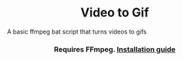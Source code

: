 <p>
<h1 align="center">Video to Gif</h1>
<p3>A basic ffmpeg bat script that turns videos to gifs</p3>
<h3 align="center">Requires FFmpeg. <a href="https://www.youtube.com/watch?v=WwWITnuWQW4">Installation guide</a></h3>
</p>
